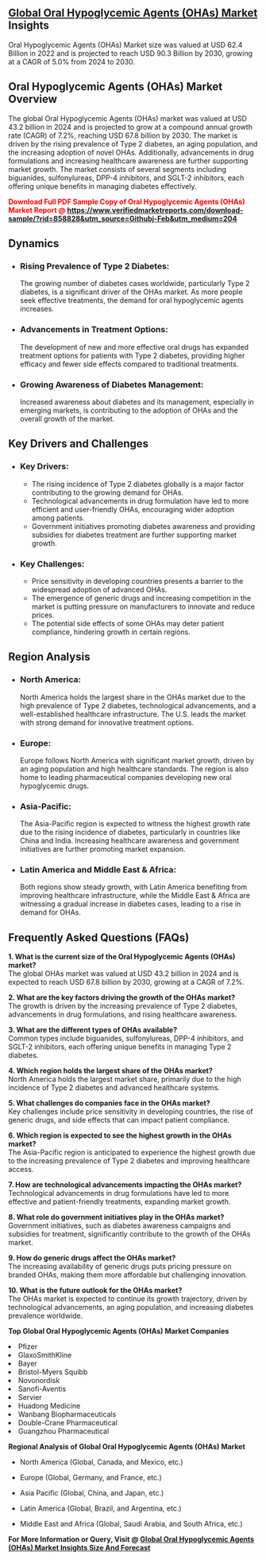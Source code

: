 <h2><a href="https://www.verifiedmarketreports.com/download-sample/?rid=858828&amp;utm_source=Githubj&amp;utm_medium=204" target="_blank">Global Oral Hypoglycemic Agents (OHAs) Market</a> Insights</h2><p>Oral Hypoglycemic Agents (OHAs) Market size was valued at USD 62.4 Billion in 2022 and is projected to reach USD 90.3 Billion by 2030, growing at a CAGR of 5.0% from 2024 to 2030.</p><p> <h2>Oral Hypoglycemic Agents (OHAs) Market Overview</h2> <p>The global Oral Hypoglycemic Agents (OHAs) market was valued at USD 43.2 billion in 2024 and is projected to grow at a compound annual growth rate (CAGR) of 7.2%, reaching USD 67.8 billion by 2030. The market is driven by the rising prevalence of Type 2 diabetes, an aging population, and the increasing adoption of novel OHAs. Additionally, advancements in drug formulations and increasing healthcare awareness are further supporting market growth. The market consists of several segments including biguanides, sulfonylureas, DPP-4 inhibitors, and SGLT-2 inhibitors, each offering unique benefits in managing diabetes effectively.</p> <p><strong><p><span class=""><span style="color: #ff0000;"><strong>Download Full PDF Sample Copy of Oral Hypoglycemic Agents (OHAs) Market Report</strong> @ </span><a href="https://www.verifiedmarketreports.com/download-sample/?rid=858828&amp;utm_source=Githubj-Feb&amp;utm_medium=204" target="_blank">https://www.verifiedmarketreports.com/download-sample/?rid=858828&amp;utm_source=Githubj-Feb&amp;utm_medium=204</a></span></p></strong></p> <h2>Dynamics</h2> <ul> <li><h3>Rising Prevalence of Type 2 Diabetes:</h3> The growing number of diabetes cases worldwide, particularly Type 2 diabetes, is a significant driver of the OHAs market. As more people seek effective treatments, the demand for oral hypoglycemic agents increases.</li> <li><h3>Advancements in Treatment Options:</h3> The development of new and more effective oral drugs has expanded treatment options for patients with Type 2 diabetes, providing higher efficacy and fewer side effects compared to traditional treatments.</li> <li><h3>Growing Awareness of Diabetes Management:</h3> Increased awareness about diabetes and its management, especially in emerging markets, is contributing to the adoption of OHAs and the overall growth of the market.</li> </ul> <h2>Key Drivers and Challenges</h2> <ul> <li><h3>Key Drivers:</h3> <ul> <li>The rising incidence of Type 2 diabetes globally is a major factor contributing to the growing demand for OHAs.</li> <li>Technological advancements in drug formulation have led to more efficient and user-friendly OHAs, encouraging wider adoption among patients.</li> <li>Government initiatives promoting diabetes awareness and providing subsidies for diabetes treatment are further supporting market growth.</li> </ul> </li> <li><h3>Key Challenges:</h3> <ul> <li>Price sensitivity in developing countries presents a barrier to the widespread adoption of advanced OHAs.</li> <li>The emergence of generic drugs and increasing competition in the market is putting pressure on manufacturers to innovate and reduce prices.</li> <li>The potential side effects of some OHAs may deter patient compliance, hindering growth in certain regions.</li> </ul> </li> </ul> <h2>Region Analysis</h2> <ul> <li><h3>North America:</h3> North America holds the largest share in the OHAs market due to the high prevalence of Type 2 diabetes, technological advancements, and a well-established healthcare infrastructure. The U.S. leads the market with strong demand for innovative treatment options.</li> <li><h3>Europe:</h3> Europe follows North America with significant market growth, driven by an aging population and high healthcare standards. The region is also home to leading pharmaceutical companies developing new oral hypoglycemic drugs.</li> <li><h3>Asia-Pacific:</h3> The Asia-Pacific region is expected to witness the highest growth rate due to the rising incidence of diabetes, particularly in countries like China and India. Increasing healthcare awareness and government initiatives are further promoting market expansion.</li> <li><h3>Latin America and Middle East & Africa:</h3> Both regions show steady growth, with Latin America benefiting from improving healthcare infrastructure, while the Middle East & Africa are witnessing a gradual increase in diabetes cases, leading to a rise in demand for OHAs.</li> </ul> <h2>Frequently Asked Questions (FAQs)</h2> <p><strong>1. What is the current size of the Oral Hypoglycemic Agents (OHAs) market?</strong><br> The global OHAs market was valued at USD 43.2 billion in 2024 and is expected to reach USD 67.8 billion by 2030, growing at a CAGR of 7.2%.</p> <p><strong>2. What are the key factors driving the growth of the OHAs market?</strong><br> The growth is driven by the increasing prevalence of Type 2 diabetes, advancements in drug formulations, and rising healthcare awareness.</p> <p><strong>3. What are the different types of OHAs available?</strong><br> Common types include biguanides, sulfonylureas, DPP-4 inhibitors, and SGLT-2 inhibitors, each offering unique benefits in managing Type 2 diabetes.</p> <p><strong>4. Which region holds the largest share of the OHAs market?</strong><br> North America holds the largest market share, primarily due to the high incidence of Type 2 diabetes and advanced healthcare systems.</p> <p><strong>5. What challenges do companies face in the OHAs market?</strong><br> Key challenges include price sensitivity in developing countries, the rise of generic drugs, and side effects that can impact patient compliance.</p> <p><strong>6. Which region is expected to see the highest growth in the OHAs market?</strong><br> The Asia-Pacific region is anticipated to experience the highest growth due to the increasing prevalence of Type 2 diabetes and improving healthcare access.</p> <p><strong>7. How are technological advancements impacting the OHAs market?</strong><br> Technological advancements in drug formulations have led to more effective and patient-friendly treatments, expanding market growth.</p> <p><strong>8. What role do government initiatives play in the OHAs market?</strong><br> Government initiatives, such as diabetes awareness campaigns and subsidies for treatment, significantly contribute to the growth of the OHAs market.</p> <p><strong>9. How do generic drugs affect the OHAs market?</strong><br> The increasing availability of generic drugs puts pricing pressure on branded OHAs, making them more affordable but challenging innovation.</p> <p><strong>10. What is the future outlook for the OHAs market?</strong><br> The OHAs market is expected to continue its growth trajectory, driven by technological advancements, an aging population, and increasing diabetes prevalence worldwide.</p> </p><p><strong>Top Global Oral Hypoglycemic Agents (OHAs) Market Companies</strong></p><div data-test-id=""><p><li>Pfizer</li><li> GlaxoSmithKline</li><li> Bayer</li><li> Bristol-Myers Squibb</li><li> Novonordisk</li><li> Sanofi-Aventis</li><li> Servier</li><li> Huadong Medicine</li><li> Wanbang Biopharmaceuticals</li><li> Double-Crane Pharmaceutical</li><li> Guangzhou Pharmaceutical</li></p><div><strong>Regional Analysis of&nbsp;Global Oral Hypoglycemic Agents (OHAs) Market</strong></div><ul><li dir="ltr"><p dir="ltr">North America&nbsp;(Global, Canada, and Mexico, etc.)</p></li><li dir="ltr"><p dir="ltr">Europe (Global, Germany, and France, etc.)</p></li><li dir="ltr"><p dir="ltr">Asia Pacific&nbsp;(Global, China, and Japan, etc.)</p></li><li dir="ltr"><p dir="ltr">Latin America&nbsp;(Global, Brazil, and Argentina, etc.)</p></li><li dir="ltr">Middle East and Africa&nbsp;(Global, Saudi Arabia, and South Africa, etc.)</li></ul><p><strong>For More Information or Query, Visit @&nbsp;</strong><strong><a href="https://www.verifiedmarketreports.com/product/oral-hypoglycemic-agents-ohas-market/?utm_source=Githubj&amp;utm_medium=204" target="_blank">Global Oral Hypoglycemic Agents (OHAs) Market Insights Size And Forecast</a></strong></p></div>
